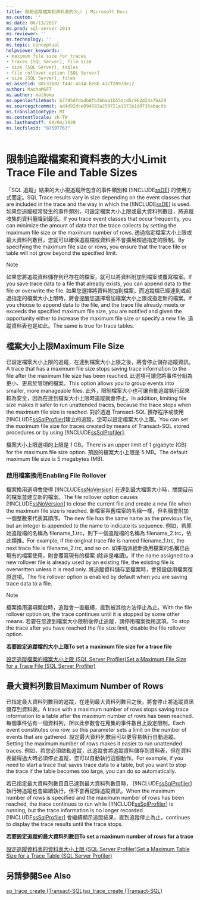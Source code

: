 ```yaml
---
title: 限制追蹤檔案和資料表的大小 | Microsoft Docs
ms.custom: ''
ms.date: 06/13/2017
ms.prod: sql-server-2014
ms.reviewer: ''
ms.technology: ''
ms.topic: conceptual
helpviewer_keywords:
- maximum file size for traces
- traces [SQL Server], file size
- size [SQL Server], tables
- file rollover option [SQL Server]
- size [SQL Server], files
ms.assetid: 88c31b02-f44c-4a14-be8b-437f2097de12
author: MashaMSFT
ms.author: mathoma
ms.openlocfilehash: b7795dfdadb8fb3bbaa1b55dcd5c962d24a7ba29
ms.sourcegitcommit: ad4d92dce894592a259721a1571b1d8736abacdb
ms.translationtype: MT
ms.contentlocale: zh-TW
ms.lasthandoff: 08/04/2020
ms.locfileid: "87597763"
---
```

# <a name="limit-trace-file-and-table-sizes"></a><span data-ttu-id="f2b97-102">限制追蹤檔案和資料表的大小</span><span class="sxs-lookup"><span data-stu-id="f2b97-102">Limit Trace File and Table Sizes</span></span>
  <span data-ttu-id="f2b97-103">「SQL 追蹤」結果的大小視追蹤所包含的事件類別和 [!INCLUDE[ssDE](../../includes/ssde-md.md)] 的使用方式而定。</span><span class="sxs-lookup"><span data-stu-id="f2b97-103">SQL Trace results vary in size depending on the event classes that are included in the trace and the way in which the [!INCLUDE[ssDE](../../includes/ssde-md.md)] is used.</span></span> <span data-ttu-id="f2b97-104">如果您追蹤經常發生的事件類別，可設定檔案大小上限或最大資料列數目，將追蹤收集的資料量降到最低。</span><span class="sxs-lookup"><span data-stu-id="f2b97-104">If you trace event classes that occur frequently, you can minimize the amount of data that the trace collects by setting the maximum file size or the maximum number of rows.</span></span> <span data-ttu-id="f2b97-105">透過指定檔案大小上限或最大資料列數目，您就可以確保追蹤檔或資料表不會擴展超過指定的限制。</span><span class="sxs-lookup"><span data-stu-id="f2b97-105">By specifying the maximum file size or rows, you ensure that the trace file or table will not grow beyond the specified limit.</span></span>  
  
> [!NOTE]  
>  <span data-ttu-id="f2b97-106">如果您將追蹤資料儲存到已存在的檔案，就可以將資料附加到檔案或覆寫檔案。</span><span class="sxs-lookup"><span data-stu-id="f2b97-106">If you save trace data to a file that already exists, you can append data to the file or overwrite the file.</span></span> <span data-ttu-id="f2b97-107">如果您選擇將資料附加到檔案，而追蹤檔已經達到或超過指定的檔案大小上限時，將會提醒您選擇增加檔案大小上限或指定新的檔案。</span><span class="sxs-lookup"><span data-stu-id="f2b97-107">If you choose to append data to the file, and the trace file already meets or exceeds the specified maximum file size, you are notified and given the opportunity either to increase the maximum file size or specify a new file.</span></span> <span data-ttu-id="f2b97-108">追蹤資料表也是如此。</span><span class="sxs-lookup"><span data-stu-id="f2b97-108">The same is true for trace tables.</span></span>  
  
## <a name="maximum-file-size"></a><span data-ttu-id="f2b97-109">檔案大小上限</span><span class="sxs-lookup"><span data-stu-id="f2b97-109">Maximum File Size</span></span>  
 <span data-ttu-id="f2b97-110">已設定檔案大小上限的追蹤，在達到檔案大小上限之後，將會停止儲存追蹤資訊。</span><span class="sxs-lookup"><span data-stu-id="f2b97-110">A trace that has a maximum file size stops saving trace information to the file after the maximum file size has been reached.</span></span> <span data-ttu-id="f2b97-111">此選項可讓您將事件分組為更小、更易於管理的檔案。</span><span class="sxs-lookup"><span data-stu-id="f2b97-111">This option allows you to group events into smaller, more manageable files.</span></span> <span data-ttu-id="f2b97-112">此外，限制檔案大小也可讓自動追蹤執行起來較為安全，因為在達到檔案大小上限時追蹤就會停止。</span><span class="sxs-lookup"><span data-stu-id="f2b97-112">In addition, limiting file size makes it safer to run unattended traces, because the trace stops when the maximum file size is reached.</span></span> <span data-ttu-id="f2b97-113">對於透過 Transact-SQL 預存程序或使用 [!INCLUDE[ssSqlProfiler](../../includes/sssqlprofiler-md.md)]建立的追蹤，您可以設定檔案大小上限。</span><span class="sxs-lookup"><span data-stu-id="f2b97-113">You can set the maximum file size for traces created by means of Transact-SQL stored procedures or by using [!INCLUDE[ssSqlProfiler](../../includes/sssqlprofiler-md.md)].</span></span>  
  
 <span data-ttu-id="f2b97-114">檔案大小上限選項的上限是 1 GB。</span><span class="sxs-lookup"><span data-stu-id="f2b97-114">There is an upper limit of 1 gigabyte (GB) for the maximum file size option.</span></span> <span data-ttu-id="f2b97-115">預設的檔案大小上限是 5 MB。</span><span class="sxs-lookup"><span data-stu-id="f2b97-115">The default maximum file size is 5 megabytes (MB).</span></span>  
  
### <a name="enabling-file-rollover"></a><span data-ttu-id="f2b97-116">啟用檔案換用</span><span class="sxs-lookup"><span data-stu-id="f2b97-116">Enabling File Rollover</span></span>  
 <span data-ttu-id="f2b97-117">檔案換用選項會使得 [!INCLUDE[ssNoVersion](../../includes/ssnoversion-md.md)] 在達到最大檔案大小時，關閉目前的檔案並建立新的檔案。</span><span class="sxs-lookup"><span data-stu-id="f2b97-117">The file rollover option causes [!INCLUDE[ssNoVersion](../../includes/ssnoversion-md.md)] to close the current file and create a new file when the maximum file size is reached.</span></span> <span data-ttu-id="f2b97-118">新檔案與舊檔案的名稱一樣，但名稱會附加一個整數來代表其順序。</span><span class="sxs-lookup"><span data-stu-id="f2b97-118">The new file has the same name as the previous file, but an integer is appended to the name to indicate its sequence.</span></span> <span data-ttu-id="f2b97-119">例如，若原始追蹤檔的名稱為 filename_1.trc，則下一個追蹤檔的名稱為 filename_2.trc，依此類推。</span><span class="sxs-lookup"><span data-stu-id="f2b97-119">For example, if the original trace file is named filename_1.trc, the next trace file is filename_2.trc, and so on.</span></span> <span data-ttu-id="f2b97-120">如果指派給新換用檔案的名稱已由現有的檔案使用，則會覆寫現有的檔案 (除非是唯讀)。</span><span class="sxs-lookup"><span data-stu-id="f2b97-120">If the name assigned to a new rollover file is already used by an existing file, the existing file is overwritten unless it is read only.</span></span> <span data-ttu-id="f2b97-121">將追蹤資料儲存至檔案時，會預設啟用檔案復原選項。</span><span class="sxs-lookup"><span data-stu-id="f2b97-121">The file rollover option is enabled by default when you are saving trace data to a file.</span></span>  
  
> [!NOTE]  
>  <span data-ttu-id="f2b97-122">檔案換用選項開啟時，追蹤會一直繼續，直到被其他方法停止為止。</span><span class="sxs-lookup"><span data-stu-id="f2b97-122">With the file rollover option on, the trace continues until it is stopped by some other means.</span></span> <span data-ttu-id="f2b97-123">若要在您達到檔案大小限制後停止追蹤，請停用檔案換用選項。</span><span class="sxs-lookup"><span data-stu-id="f2b97-123">To stop the trace after you have reached the file size limit, disable the file rollover option.</span></span>  
  
 <span data-ttu-id="f2b97-124">**若要設定追蹤檔的大小上限**</span><span class="sxs-lookup"><span data-stu-id="f2b97-124">**To set a maximum file size for a trace file**</span></span>  
  
 [<span data-ttu-id="f2b97-125">設定追蹤檔案的檔案大小上限 &#40;SQL Server Profiler&#41;</span><span class="sxs-lookup"><span data-stu-id="f2b97-125">Set a Maximum File Size for a Trace File &#40;SQL Server Profiler&#41;</span></span>](../../tools/sql-server-profiler/set-a-maximum-file-size-for-a-trace-file-sql-server-profiler.md)  
  
## <a name="maximum-number-of-rows"></a><span data-ttu-id="f2b97-126">最大資料列數目</span><span class="sxs-lookup"><span data-stu-id="f2b97-126">Maximum Number of Rows</span></span>  
 <span data-ttu-id="f2b97-127">已指定最大資料列數目的追蹤，在達到最大資料列數目之後，將會停止將追蹤資訊儲存到資料表。</span><span class="sxs-lookup"><span data-stu-id="f2b97-127">A trace with a maximum number of rows stops saving trace information to a table after the maximum number of rows has been reached.</span></span> <span data-ttu-id="f2b97-128">每個事件佔有一個資料列，所以此參數會在蒐集的事件數目上設定限制。</span><span class="sxs-lookup"><span data-stu-id="f2b97-128">Each event constitutes one row, so this parameter sets a limit on the number of events that are gathered.</span></span> <span data-ttu-id="f2b97-129">設定最大資料列數目可以更容易執行自動追蹤。</span><span class="sxs-lookup"><span data-stu-id="f2b97-129">Setting the maximum number of rows makes it easier to run unattended traces.</span></span> <span data-ttu-id="f2b97-130">例如，若您必須啟動追蹤，此追蹤會將追蹤資料儲存到資料表，但在資料表變得過大時必須停止追蹤，您可以自動執行這個動作。</span><span class="sxs-lookup"><span data-stu-id="f2b97-130">For example, if you need to start a trace that saves trace data to a table, but you want to stop the trace if the table becomes too large, you can do so automatically.</span></span>  
  
 <span data-ttu-id="f2b97-131">若已指定最大資料列數目且已達到最大資料列數目時， [!INCLUDE[ssSqlProfiler](../../includes/sssqlprofiler-md.md)] 執行時追蹤也會繼續執行，但不會再記錄追蹤資訊。</span><span class="sxs-lookup"><span data-stu-id="f2b97-131">When the maximum number of rows is specified and the maximum number of rows has been reached, the trace continues to run while [!INCLUDE[ssSqlProfiler](../../includes/sssqlprofiler-md.md)] is running, but the trace information is no longer recorded.</span></span> [!INCLUDE[ssSqlProfiler](../../includes/sssqlprofiler-md.md)] <span data-ttu-id="f2b97-132">會繼續顯示追蹤結果，直到追蹤停止為止。</span><span class="sxs-lookup"><span data-stu-id="f2b97-132">continues to display the trace results until the trace stops.</span></span>  
  
 <span data-ttu-id="f2b97-133">**若要設定追蹤的最大資料列數目**</span><span class="sxs-lookup"><span data-stu-id="f2b97-133">**To set a maximum number of rows for a trace**</span></span>  
  
 [<span data-ttu-id="f2b97-134">設定追蹤資料表的資料表大小上限 &#40;SQL Server Profiler&#41;</span><span class="sxs-lookup"><span data-stu-id="f2b97-134">Set a Maximum Table Size for a Trace Table &#40;SQL Server Profiler&#41;</span></span>](../../tools/sql-server-profiler/set-a-maximum-table-size-for-a-trace-table-sql-server-profiler.md)  
  
## <a name="see-also"></a><span data-ttu-id="f2b97-135">另請參閱</span><span class="sxs-lookup"><span data-stu-id="f2b97-135">See Also</span></span>  
 [<span data-ttu-id="f2b97-136">sp_trace_create &#40;Transact-SQL&#41;</span><span class="sxs-lookup"><span data-stu-id="f2b97-136">sp_trace_create &#40;Transact-SQL&#41;</span></span>](/sql/relational-databases/system-stored-procedures/sp-trace-create-transact-sql)  
  
  
